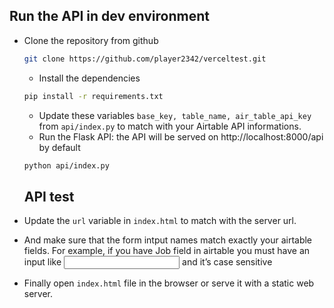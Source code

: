## Run the API in dev environment

* Clone the repository from github
  ```sh
  git clone https://github.com/player2342/verceltest.git
  ```
  * Install the dependencies
  ```sh
  pip install -r requirements.txt
  ```
   * Update these variables `base_key, table_name, air_table_api_key` from `api/index.py` to match with your Airtable API informations.
   * Run the Flask API: the API will be served on http://localhost:8000/api by default
  ```sh
  python api/index.py
  ```
  ## API test

* Update the `url` variable in `index.html` to match with the server url.
* And make sure that the form intput names match exactly your airtable fields. For example, if you have Job field in airtable you must have an input like <input name="Job"> and it’s case sensitive
* Finally open `index.html` file in the browser or serve it with a static web server.
